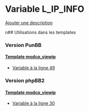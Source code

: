 # Variable L_IP_INFO
[Ajouter une description](https://fa-tvars.appspot.com/L_IP_INFO)

n## Utilisations dans les templates

### Version PunBB

#### [Template modcp_viewip](punbb/modcp_viewip.md)
* [Variable à la ligne 49](../punbb/modcp_viewip.tpl#L49)

### Version phpBB2

#### [Template modcp_viewip](subsilver/modcp_viewip.md)
* [Variable à la ligne 30](../subsilver/modcp_viewip.tpl#L30)
